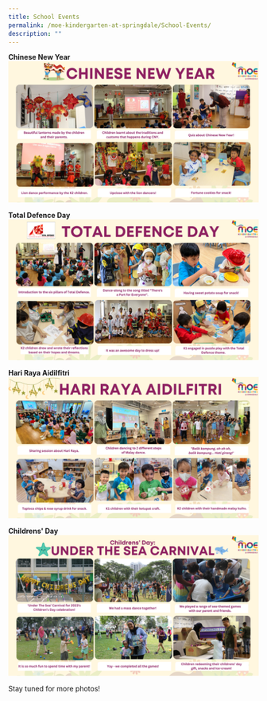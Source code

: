 ```yaml
---
title: School Events
permalink: /moe-kindergarten-at-springdale/School-Events/
description: ""
---
```

**Chinese New Year**
![](/images/Chinese%20New%20Year.png)

**Total Defence Day**
![](/images/total%20defence%20day.png)

**Hari Raya Aidilfitri**
![](/images/hari%20raya.png)

**Childrens' Day**
![](/images/childrens'%20day%20carnival.png)

Stay tuned for more photos!